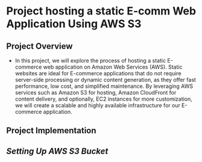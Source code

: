 # Project hosting a static E-comm Web Application Using AWS S3

## Project Overview
- In this project, we will explore the process of hosting a static E-commerce web application on Amazon Web Services (AWS). Static websites are ideal for E-commerce applications that do not require server-side processing or dynamic content generation, as they offer fast performance, low cost, and simplified maintenance. By leveraging AWS services such as Amazon S3 for hosting, Amazon CloudFront for content delivery, and optionally, EC2 instances for more customization, we will create a scalable and highly available infrastructure for our E-commerce application.

## Project Implementation

*Setting Up AWS S3 Bucket*
- 
